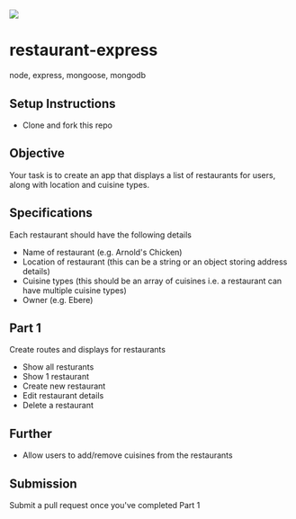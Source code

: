 # ![](https://ga-dash.s3.amazonaws.com/production/assets/logo-9f88ae6c9c3871690e33280fcf557f33.png)

# restaurant-express
node, express, mongoose, mongodb

## Setup Instructions
- Clone and fork this repo

## Objective
Your task is to create an app that displays a list of restaurants for users, along with location and cuisine types.

## Specifications
Each restaurant should have the following details
- Name of restaurant (e.g. Arnold's Chicken)
- Location of restaurant (this can be a string or an object storing address details)
- Cuisine types (this should be an array of cuisines i.e. a restaurant can have multiple cuisine types)
- Owner (e.g. Ebere)

## Part 1
Create routes and displays for restaurants
- Show all resturants
- Show 1 restaurant
- Create new restaurant
- Edit restaurant details
- Delete a restaurant

## Further
- Allow users to add/remove cuisines from the restaurants

## Submission
Submit a pull request once you've completed Part 1

